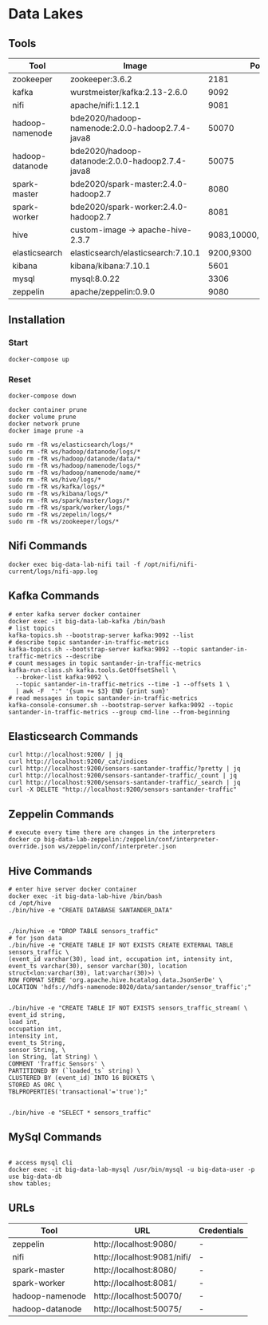 # Data Lakes

## Tools

| Tool              | Image                              | Ports            | Volume           |
| --------------- | ------------------------------------ | ---------------- | ---------------- |
| zookeeper       | zookeeper:3.6.2                      | 2181             | /logs   |
| kafka           | wurstmeister/kafka:2.13-2.6.0        | 9092             | /opt/workspace,/opt/kafka/logs |
| nifi            | apache/nifi:1.12.1                   | 9081             | /opt/workspace,/opt/nifi/nifi-current/logs |
| hadoop-namenode | bde2020/hadoop-namenode:2.0.0-hadoop2.7.4-java8 | 50070 | /opt/workspace,/opt/hadoop-2.7.4/logs,/hadoop/dfs/name |
| hadoop-datanode | bde2020/hadoop-datanode:2.0.0-hadoop2.7.4-java8 | 50075 | /opt/workspace,/opt/hadoop-2.7.4/logs,/hadoop/dfs/data |
| spark-master    | bde2020/spark-master:2.4.0-hadoop2.7 | 8080 | /opt/workspace,/spark/logs |
| spark-worker    | bde2020/spark-worker:2.4.0-hadoop2.7 | 8081 | /opt/workspace,/spark/logs |
| hive            | custom-image -> apache-hive-2.3.7    | 9083,10000,10001,10002 | /opt/workspace,/opt/derby-data,/opt/hive/logs |
| elasticsearch   | elasticsearch/elasticsearch:7.10.1   | 9200,9300        | /opt/workspace,/usr/share/elasticsearch/logs |
| kibana          | kibana/kibana:7.10.1                 | 5601             | /opt/workspace,/opt/kibana/logs |
| mysql           | mysql:8.0.22                         | 3306             | /var/log/mysql,/var/lib/mysql,/etc/mysql/conf.d |
| zeppelin        | apache/zeppelin:0.9.0                | 9080             | /opt/workspace,/zeppelin/notebook,/zeppelin/logs |

## Installation

### Start
```shell
docker-compose up
```

### Reset
```shell
docker-compose down

docker container prune
docker volume prune
docker network prune
docker image prune -a

sudo rm -fR ws/elasticsearch/logs/*
sudo rm -fR ws/hadoop/datanode/logs/*
sudo rm -fR ws/hadoop/datanode/data/*
sudo rm -fR ws/hadoop/namenode/logs/*
sudo rm -fR ws/hadoop/namenode/name/*
sudo rm -fR ws/hive/logs/*
sudo rm -fR ws/kafka/logs/*
sudo rm -fR ws/kibana/logs/*
sudo rm -fR ws/spark/master/logs/*
sudo rm -fR ws/spark/worker/logs/*
sudo rm -fR ws/zepelin/logs/*
sudo rm -fR ws/zookeeper/logs/*
```

## Nifi Commands
```shell
docker exec big-data-lab-nifi tail -f /opt/nifi/nifi-current/logs/nifi-app.log
```

## Kafka Commands
```shell
# enter kafka server docker container
docker exec -it big-data-lab-kafka /bin/bash
# list topics
kafka-topics.sh --bootstrap-server kafka:9092 --list
# describe topic santander-in-traffic-metrics
kafka-topics.sh --bootstrap-server kafka:9092 --topic santander-in-traffic-metrics --describe
# count messages in topic santander-in-traffic-metrics
kafka-run-class.sh kafka.tools.GetOffsetShell \
  --broker-list kafka:9092 \
  --topic santander-in-traffic-metrics --time -1 --offsets 1 \
  | awk -F  ":" '{sum += $3} END {print sum}'
# read messages in topic santander-in-traffic-metrics
kafka-console-consumer.sh --bootstrap-server kafka:9092 --topic santander-in-traffic-metrics --group cmd-line --from-beginning

```

## Elasticsearch Commands
```shell
curl http://localhost:9200/ | jq
curl http://localhost:9200/_cat/indices
curl http://localhost:9200/sensors-santander-traffic/?pretty | jq
curl http://localhost:9200/sensors-santander-traffic/_count | jq
curl http://localhost:9200/sensors-santander-traffic/_search | jq
curl -X DELETE "http://localhost:9200/sensors-santander-traffic"
```

## Zeppelin Commands
```shell
# execute every time there are changes in the interpreters
docker cp big-data-lab-zeppelin:/zeppelin/conf/interpreter-override.json ws/zeppelin/conf/interpreter.json
```

## Hive Commands
```shell
# enter hive server docker container
docker exec -it big-data-lab-hive /bin/bash
cd /opt/hive
./bin/hive -e "CREATE DATABASE SANTANDER_DATA"


./bin/hive -e "DROP TABLE sensors_traffic"
# for json data
./bin/hive -e "CREATE TABLE IF NOT EXISTS CREATE EXTERNAL TABLE sensors_traffic \
(event_id varchar(30), load int, occupation int, intensity int, event_ts varchar(30), sensor varchar(30), location struct<lon:varchar(30), lat:varchar(30)>) \
ROW FORMAT SERDE 'org.apache.hive.hcatalog.data.JsonSerDe' \
LOCATION 'hdfs://hdfs-namenode:8020/data/santander/sensor_traffic';"


./bin/hive -e "CREATE TABLE IF NOT EXISTS sensors_traffic_stream( \
event_id string, 
load int,
occupation int,
intensity int,
event_ts String,
sensor String, \
lon String, lat String) \
COMMENT 'Traffic Sensors' \
PARTITIONED BY (`loaded_ts` string) \
CLUSTERED BY (event_id) INTO 16 BUCKETS \
STORED AS ORC \
TBLPROPERTIES('transactional'='true');"


./bin/hive -e "SELECT * sensors_traffic"
```

## MySql Commands
```shell

# access mysql cli
docker exec -it big-data-lab-mysql /usr/bin/mysql -u big-data-user -p
use big-data-db
show tables;
```
## URLs

| Tool              | URL                         | Credentials    |
| ----------------- | --------------------------- | -------------- |
| zeppelin          | http://localhost:9080/      | - |
| nifi              | http://localhost:9081/nifi/ | - |
| spark-master      | http://localhost:8080/ | - |
| spark-worker      | http://localhost:8081/ | - |
| hadoop-namenode   | http://localhost:50070/ | - |
| hadoop-datanode   | http://localhost:50075/ | - |


